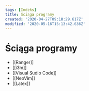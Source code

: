 ```yaml
---
tags: [Indeks]
title: Ściąga programy
created: '2020-04-27T09:18:29.617Z'
modified: '2020-05-16T15:13:42.636Z'
---
```


# Ściąga programy

* [[Ranger]]
* [[i3m]]
* [[Visual Sudio Code]]
* [[NeoVim]]
* [[Latex]]
